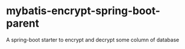 # mybatis-encrypt-spring-boot-parent
A spring-boot starter to encrypt and decrypt some column of database
